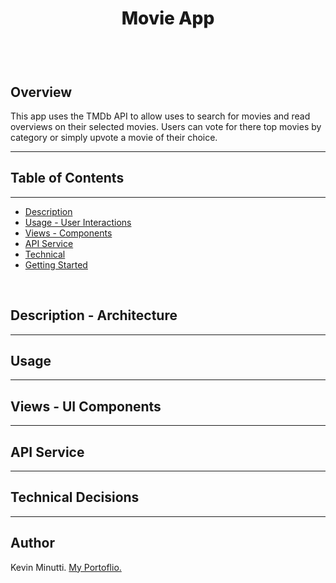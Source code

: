 # <p align="center" style="font-weight:800">Movie App</p>

<p align="center">
  <img />
</p>

<br/>

## Overview


This app uses the TMDb API to allow uses to search for movies and read overviews on their selected movies. Users can vote for there top movies by category or simply upvote a movie of their choice.

---

## Table of Contents

---

- [Description](#Description)
- [Usage - User Interactions](#Usage)
- [Views - Components](#Views)
- [API Service](#Api)
- [Technical](#Technical)
- [Getting Started](#GettingStarted)

<br>

<h2 id="Description">Description - Architecture</h2>

---

<h2 id="Usage">Usage</h2>

---

<h2 id="Views">Views - UI Components</h2>

---

<h2 id="Api">API Service</h2>

---

<h2 id="Technical">Technical Decisions</h2>

---

## Author

Kevin Minutti. [My Portoflio.](https://kevinminutti.me/)
